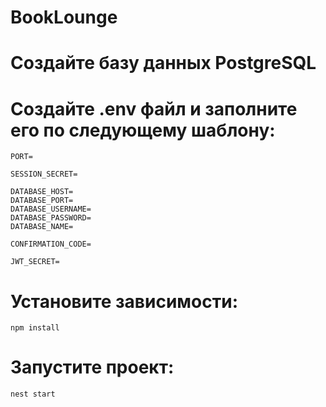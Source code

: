 # BookLounge

# Создайте базу данных PostgreSQL

# Создайте .env файл и заполните его по следующему шаблону:
```
PORT=

SESSION_SECRET=

DATABASE_HOST=
DATABASE_PORT=
DATABASE_USERNAME=
DATABASE_PASSWORD=
DATABASE_NAME=

CONFIRMATION_CODE=

JWT_SECRET=
```

# Установите зависимости:
`npm install`

# Запустите проект:
`nest start`
